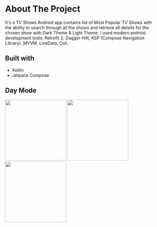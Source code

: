 # About The Project

It's a TV Shows Android app contains list of Most Popular TV Shows
with the ability to search through all the shows 
and retrieve all details for the chosen show
with Dark Theme & Light Theme.
I used modern android development tools: 
Retrofit 2, Dagger-Hilt, KSP (Compose Navigation Library) ,MVVM, LiveData, Coil. 

## Built with
* Kotlin
* Jetpack Compose

[comment]: <> (![Game Screen Shot]&#40;https://github.com/sedramerkhan/bubbleSortGame/blob/master/image.png?row=true&#41;)
## Day Mode 
<p float="left">
<img src="https://github.com/sedramerkhan/bubbleSortGame/blob/master/LightListScreen.jpg" width="200" />

<img src="https://github.com/sedramerkhan/bubbleSortGame/blob/master/imagesforreadme/LightDetailsScreen.jpg" width="200" />

<img src="https://github.com/sedramerkhan/bubbleSortGame/blob/master/LightEpisodesDrawer.jpg" width="200" />

</p>


